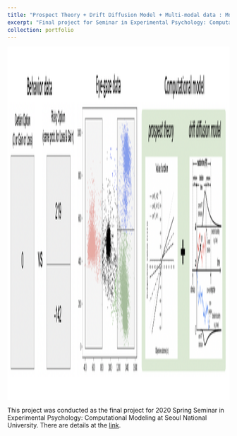 ```yaml
---
title: "Prospect Theory + Drift Diffusion Model + Multi-modal data : Modeling reaction time of risky choice"
excerpt: "Final project for Seminar in Experimental Psychology: Computational Modeling, SNU - 2020 Spring<br/><br/><img src='/images/HBA_modeling.png' align='middle' width='700' height='500'>"
collection: portfolio
---
```


<img src='/images/HBA_modeling.png' align='middle' width='1000' height='800'>

This project was conducted as the final project for 2020 Spring Seminar in Experimental Psychology: Computational Modeling at Seoul National University. There are details at the <a href="https://cheoljun95.github.io/files/computational_modelig_final.pdf">link</a>. 
